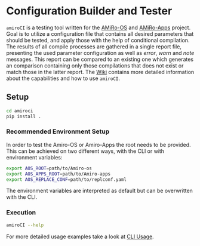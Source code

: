 # Configuration Builder and Tester
`amiroCI` is a testing tool written for the [AMiRo-OS](https://gitlab.ub.uni-bielefeld.de/AMiRo/AMiRo-OS.git) and [AMiRo-Apps](https://gitlab.ub.uni-bielefeld.de/AMiRo/AMiRo-Apps.git) project.
Goal is to utilize a configuration file that contains all desired parameters that should be tested, and apply those with the help of conditional compilation.
The results of all compile processes are gathered in a single report file,
presenting the used parameter configuration as well as _error_, _warn_ and _note_ messages.
This report can be compared to an existing one which generates an comparison containing only those compilations that does not exist or match those in the latter report.
The [Wiki](../../wikis/home) contains more detailed information about the capabilities and how
to use `amiroCI`.

## Setup
```bash
cd amiroci
pip install .
```

### Recommended Environment Setup
In order to test the Amiro-OS or Amiro-Apps the root needs to be provided.
This can be achieved on two different ways, with the CLI
or with environment variables:

```bash
export AOS_ROOT=path/to/Amiro-os
export AOS_APPS_ROOT=path/to/Amiro-apps
export AOS_REPLACE_CONF=path/to/replconf.yaml
```
The environment variables are interpreted as default but can be overwritten with the CLI.

### Execution

``` bash
amiroCI --help
```
For more detailed usage examples take a look at [CLI Usage](https://gitlab.ub.uni-bielefeld.de/AMiRo/amiroci/-/wikis/CLI%20Usage).

<!-- ## General Architecture -->
<!-- <img src="assets/architecture.png" -->
<!--      alt="Architecture" -->
<!--      style="float: left; margin-right: 10px;" /> -->

<!-- ## Search Module -->
<!-- ## Configuration Module -->
<!-- ## AutoCompile Module -->
<!-- ## Reporter Module -->
<!-- ## CLI -->
